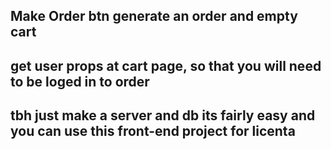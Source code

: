 ## Make Order btn generate an order and empty cart
## get user props at cart page, so that you will need to be loged in to order
## tbh just make a server and db its fairly easy and you can use this front-end project for licenta